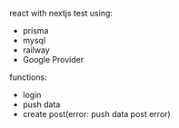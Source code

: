 react with nextjs test
using:
- prisma
- mysql
- railway
- Google Provider

functions:
- login
- push data
- create post(error: push data post error)